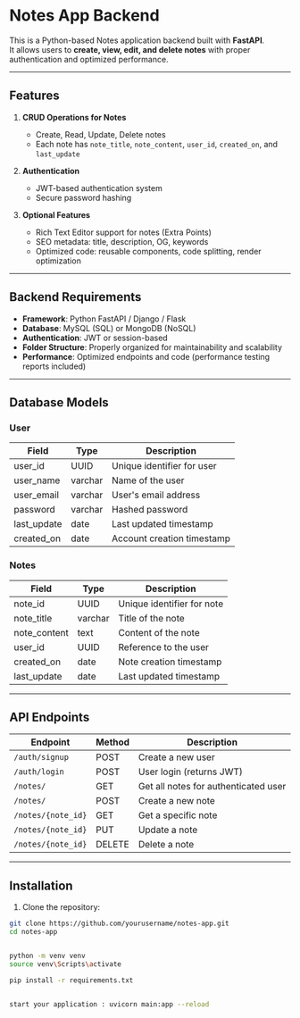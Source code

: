# Notes App Backend

This is a Python-based Notes application backend built with **FastAPI**.  
It allows users to **create, view, edit, and delete notes** with proper authentication and optimized performance.

---

## Features

1. **CRUD Operations for Notes**
   - Create, Read, Update, Delete notes
   - Each note has `note_title`, `note_content`, `user_id`, `created_on`, and `last_update`

2. **Authentication**
   - JWT-based authentication system
   - Secure password hashing

3. **Optional Features**
   - Rich Text Editor support for notes (Extra Points)
   - SEO metadata: title, description, OG, keywords
   - Optimized code: reusable components, code splitting, render optimization

---

## Backend Requirements

- **Framework**: Python FastAPI / Django / Flask
- **Database**: MySQL (SQL) or MongoDB (NoSQL)
- **Authentication**: JWT or session-based
- **Folder Structure**: Properly organized for maintainability and scalability
- **Performance**: Optimized endpoints and code (performance testing reports included)

---

## Database Models

### User
| Field        | Type     | Description                  |
|--------------|---------|------------------------------|
| user_id      | UUID     | Unique identifier for user   |
| user_name    | varchar  | Name of the user             |
| user_email   | varchar  | User's email address         |
| password     | varchar  | Hashed password              |
| last_update  | date     | Last updated timestamp       |
| created_on   | date     | Account creation timestamp   |

### Notes
| Field        | Type     | Description                  |
|--------------|---------|------------------------------|
| note_id      | UUID     | Unique identifier for note   |
| note_title   | varchar  | Title of the note            |
| note_content | text     | Content of the note          |
| user_id      | UUID     | Reference to the user        |
| created_on   | date     | Note creation timestamp      |
| last_update  | date     | Last updated timestamp       |

---

## API Endpoints

| Endpoint                   | Method | Description                    |
|-----------------------------|--------|--------------------------------|
| `/auth/signup`             | POST   | Create a new user              |
| `/auth/login`              | POST   | User login (returns JWT)       |
| `/notes/`                  | GET    | Get all notes for authenticated user |
| `/notes/`                  | POST   | Create a new note              |
| `/notes/{note_id}`         | GET    | Get a specific note            |
| `/notes/{note_id}`         | PUT    | Update a note                  |
| `/notes/{note_id}`         | DELETE | Delete a note                  |

---

## Installation

1. Clone the repository:
```bash
git clone https://github.com/yourusername/notes-app.git
cd notes-app


python -m venv venv
source venv\Scripts\activate      

pip install -r requirements.txt


start your application : uvicorn main:app --reload

